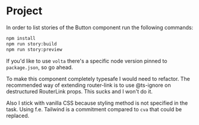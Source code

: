 # Project

In order to list stories of the Button component run the following commands:

```sh
npm install
npm run story:build
npm run story:preview
```

If you'd like to use `volta` there's a specific node version pinned to `package.json`, so go ahead.

To make this component completely typesafe I would need to refactor. The recommended way of extending router-link is to use @ts-ignore on destructured RouterLink props. This sucks and I won't do it.

Also I stick with vanilla CSS because styling method is not specified in the task. Using f.e. Tailwind is a commitment compared to `cva` that could be replaced.

